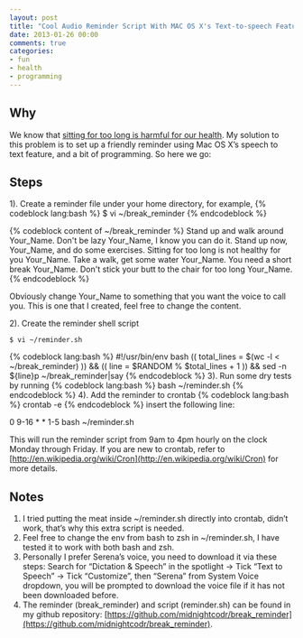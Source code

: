 ```yaml
---
layout: post
title: "Cool Audio Reminder Script With MAC OS X's Text-to-speech Feature"
date: 2013-01-26 00:00
comments: true
categories:
- fun
- health
- programming
---
```

## Why
We know that [sitting for too long is harmful for our health](http://abcnews.go.com/WN/sitting-long-work-pose-health-danger/story?id=11926874). My solution to this problem is to set up a friendly reminder using Mac OS X’s speech to text feature, and a bit of programming. So here we go:

## Steps
1). Create a reminder file under your home directory, for example,
{% codeblock lang:bash %}
$ vi ~/break_reminder
{% endcodeblock %}


{% codeblock content of ~/break_reminder %}
Stand up and walk around Your_Name.
Don't be lazy Your_Name, I know you can do it.
Stand up now, Your_Name, and do some exercises.
Sitting for too long is not healthy for you Your_Name.
Take a walk, get some water Your_Name.
You need a short break Your_Name.
Don't stick your butt to the chair for too long Your_Name.
{% endcodeblock %}

Obviously change Your_Name to something that you want the voice to call you. This is one that I created, feel free to change the content.

2). Create the reminder shell script
```
$ vi ~/reminder.sh
```
{% codeblock lang:bash %}
#!/usr/bin/env bash
(( total_lines = $(wc -l < ~/break_reminder) )) && (( line = $RANDOM % $total_lines + 1 )) && sed -n ${line}p ~/break_reminder|say
{% endcodeblock %}
3). Run some dry tests by running
{% codeblock lang:bash %}
bash ~/reminder.sh
{% endcodeblock %}
4). Add the reminder to crontab
{% codeblock lang:bash %}
crontab -e
{% endcodeblock %}
insert the following line:

0 9-16 * * 1-5 bash ~/reminder.sh

This will run the reminder script from 9am to 4pm hourly on the clock Monday through Friday. If you are new to crontab, refer to [http://en.wikipedia.org/wiki/Cron](http://en.wikipedia.org/wiki/Cron) for more details.

## Notes
1. I tried putting the meat inside ~/reminder.sh directly into crontab, didn’t work, that’s why this extra script is needed.
1. Feel free to change the env from bash to zsh in ~/reminder.sh, I have tested it to work with both bash and zsh.
1. Personally I prefer Serena’s voice, you need to download it via these steps: Search for “Dictation & Speech” in the spotlight -> Tick “Text to Speech” -> Tick “Customize”, then “Serena” from System Voice dropdown, you will be prompted to download the voice file if it has not been downloaded before.
1. The reminder (break_reminder) and script (reminder.sh) can be found in my github repository: [https://github.com/midnightcodr/break_reminder](https://github.com/midnightcodr/break_reminder).
